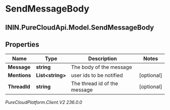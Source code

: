 # SendMessageBody

## ININ.PureCloudApi.Model.SendMessageBody

## Properties

|Name | Type | Description | Notes|
|------------ | ------------- | ------------- | -------------|
| **Message** | **string** | The body of the message | |
| **Mentions** | **List&lt;string&gt;** | user ids to be notified | [optional] |
| **ThreadId** | **string** | The thread id of the message | [optional] |



_PureCloudPlatform.Client.V2 236.0.0_
